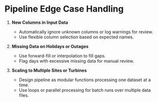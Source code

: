 # Pipeline Edge Case Handling

1. **New Columns in Input Data**  
   - Automatically ignore unknown columns or log warnings for review.  
   - Use flexible column selection based on expected names.

2. **Missing Data on Holidays or Outages**  
   - Use forward-fill or interpolation to fill gaps.  
   - Flag days with excessive missing data for manual review.

3. **Scaling to Multiple Sites or Turbines**  
   - Design pipeline as modular functions processing one dataset at a time.  
   - Use loops or parallel processing for batch runs over multiple data files.
